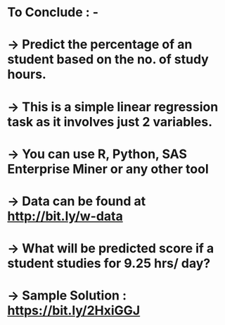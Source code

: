# To Conclude : -
# -> Predict the percentage of an student based on the no. of study hours.
# -> This is a simple linear regression task as it involves just 2 variables.
# -> You can use R, Python, SAS Enterprise Miner or any other tool
# -> Data can be found at http://bit.ly/w-data
# -> What will be predicted score if a student studies for 9.25 hrs/ day?
# -> Sample Solution : https://bit.ly/2HxiGGJ
